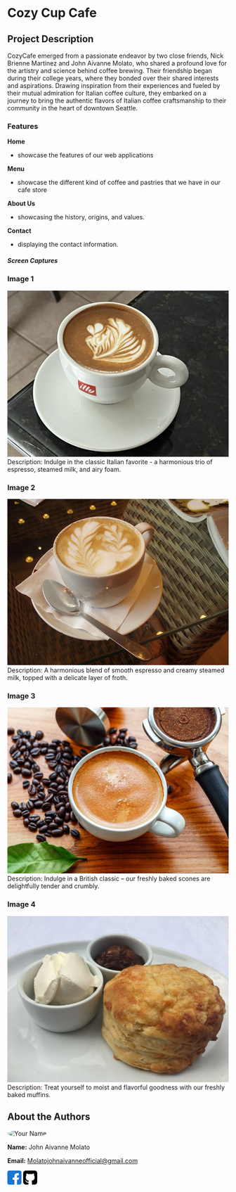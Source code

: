 # Cozy Cup Cafe

## Project Description

CozyCafe emerged from a passionate endeavor by two close friends, Nick Brienne Martinez and John Aivanne Molato, who shared a profound love for the artistry and science behind coffee brewing. Their friendship began during their college years, where they bonded over their shared interests and aspirations. Drawing inspiration from their experiences and fueled by their mutual admiration for Italian coffee culture, they embarked on a journey to bring the authentic flavors of Italian coffee craftsmanship to their community in the heart of downtown Seattle.


### Features


**Home**
- showcase the features of our web applications

**Menu**
- showcase the different kind of coffee and pastries that we have in our cafe store

**About Us**
- showcasing the history, origins, and values.

**Contact**
- displaying the contact information.


##### Screen Captures

### Image 1
![Image 1](cappu.jpg)
Description: Indulge in the classic Italian favorite - a harmonious trio of espresso, steamed milk, and airy foam. 

### Image 2
![Image 2](latte.jpg)
Description: A harmonious blend of smooth espresso and creamy steamed milk, topped with a delicate layer of froth.

### Image 3
![Image 3](expresso.jpg)
Description: Indulge in a British classic – our freshly baked scones are delightfully tender and crumbly. 

### Image 4
![Image 4](scones.jpg)
Description: Treat yourself to moist and flavorful goodness with our freshly baked muffins.


## About the Authors
<img src="https://avatars.githubusercontent.com/u/125982979?s=400&u=6412ec5c6fa2a1bc02037e706644eb1b2b2016d4&v=4" alt="Your Name" width="150" style="border-radius: 50%">

**Name:** John Aivanne Molato


**Email:** Molatojohnaivanneofficial@gmail.com

[![Facebook](facebook.png)](https://www.facebook.com/aybanxxx)
[![GitHub](github-sign.png)](https://github.com/aybanmola22y)
